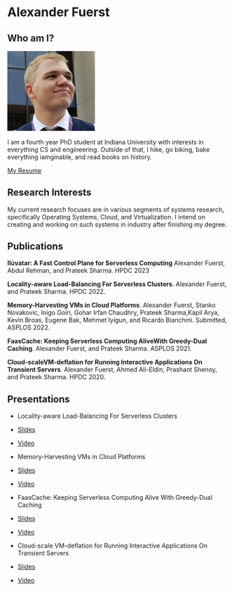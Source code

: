 # Alexander Fuerst

## Who am I?

<img src="assets/img.jpg" alt="drawing" width="200"/>

I am a fourth year PhD student at Indiana University with interests in everything CS and engineering.
Outside of that, I hike, go biking, bake everything iamginable, and read books on history.

[My Resume](./assets/cv.pdf)

## Research Interests

My current research focuses are in various segments of systems research, specifically  Operating Systems, Cloud, and Virtualization. I intend on creating and working on such systems in industry after finishing my degree.

## Publications

**Ilúvatar: A Fast Control Plane for Serverless Computing**
Alexander Fuerst, Abdul Rehman, and Prateek Sharma. HPDC 2023

**Locality-aware Load-Balancing For Serverless Clusters**.
Alexander Fuerst, and Prateek Sharma. HPDC 2022.

**Memory-Harvesting VMs in Cloud Platforms**.
Alexander Fuerst, Stanko Novakovic, Inigo Goiri, Gohar Irfan Chaudhry, Prateek Sharma,Kapil Arya, Kevin Broas, Eugene Bak, Mehmet Iyigun, and Ricardo Bianchini. Submitted, ASPLOS 2022.

**FaasCache: Keeping Serverless Computing AliveWith Greedy-Dual Caching**.
Alexander Fuerst, and Prateek Sharma. ASPLOS 2021.

**Cloud-scaleVM-deflation for Running Interactive Applications On Transient Servers**.
Alexander Fuerst, Ahmed Ali-Eldin, Prashant Shenoy, and Prateek Sharma. HPDC 2020.

## Presentations

* Locality-aware Load-Balancing For Serverless Clusters
* [Slides](./assets/faas-lb-presentation.pptx)
* [Video](https://youtu.be/nEB45\_dtx6U)

* Memory-Harvesting VMs in Cloud Platforms
* [Slides](https://afuerst.github.io/assets/5B_0262_Fuerst.pptx})
* [Video](https://www.youtube.com/watch?v=fvPAzienOTQ)

* FaasCache: Keeping Serverless Computing Alive With Greedy-Dual Caching
* [Slides](./assets/ASPLOS-2021-pres.pptx)
* [Video](https://indiana-my.sharepoint.com/:v:/g/personal/alfuerst_iu_edu/EaZ_NJFeSDFMnesdbvFiTOkBICf2z5U577qdvm9o-qYExQ?e=t4ArmQ)

* Cloud-scale VM-deflation for Running Interactive Applications On Transient Servers
* [Slides](./assets/HPDC-2020-pres.pptx)
* [Video](https://www.youtube.com/watch?v=gFzaHkM_1Tg)
